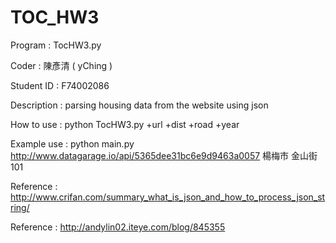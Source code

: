 TOC_HW3
===============
Program : TocHW3.py

Coder :  陳彥清 ( yChing )

Student ID :  F74002086

Description : parsing housing data from the website using json 

How to use : python TocHW3.py +url +dist +road +year

Example use : python main.py http://www.datagarage.io/api/5365dee31bc6e9d9463a0057 楊梅市 金山街 101

Reference : http://www.crifan.com/summary_what_is_json_and_how_to_process_json_string/

Reference : http://andylin02.iteye.com/blog/845355
